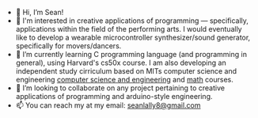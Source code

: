 - 👋 Hi, I’m Sean!
- 👀 I'm interested in creative applications of programming — specifically, applications within the field of the performing arts. I would eventually like to develop a wearable microcontroller synthesizer/sound generator, specifically for movers/dancers. 
- 🌱 I’m currently learning C programming language (and programming in general), using Harvard's cs50x course. I am also developing an independent study cirriculum based on MITs computer science and engineering <a href="http://catalog.mit.edu/degree-charts/computer-science-engineering-course-6-3/">computer science and engineering</a> and <a href="https://math.mit.edu/academics/undergrad/major/course18c.php">math</a> courses. 
- 💞️ I’m looking to collaborate on any project pertaining to creative applications of programming and arduino-style engineering.
- 📫 You can reach my at my email: seanlally8@gmail.com

<!---
seanlally8/seanlally8 is a ✨ special ✨ repository because its `README.md` (this file) appears on your GitHub profile.
You can click the Preview link to take a look at your changes.
--->
